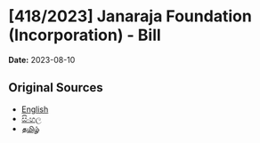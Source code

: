 # [418/2023] Janaraja Foundation (Incorporation) - Bill

**Date:** 2023-08-10

## Original Sources

- [English](https://documents.gov.lk/view/bills/2023/8/418-2023_E.pdf)
- [සිංහල](https://documents.gov.lk/view/bills/2023/8/418-2023_S.pdf)
- [தமிழ்](https://documents.gov.lk/view/bills/2023/8/418-2023_T.pdf)
